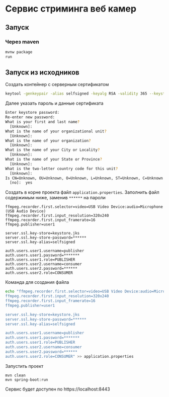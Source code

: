 # Сервис стриминга веб камер
## Запуск
### Через maven

```bash
mvnw package
run
```

## Запуск из исходников

Создать контейнер с серверным сертификатом

```bash
keytool -genkeypair -alias selfsigned -keyalg RSA -validity 365 --keystore keystore.jks
```

Далее указать пароль и данные сертификата

```bash
Enter keystore password:  
Re-enter new password: 
What is your first and last name?
  [Unknown]:  
What is the name of your organizational unit?
  [Unknown]:  
What is the name of your organization?
  [Unknown]:  
What is the name of your City or Locality?
  [Unknown]:  
What is the name of your State or Province?
  [Unknown]:  
What is the two-letter country code for this unit?
  [Unknown]:  
Is CN=Unknown, OU=Unknown, O=Unknown, L=Unknown, ST=Unknown, C=Unknown correct?
  [no]:  yes
```

Создать в корне проекта файл `application.properties`. Заполнить файл содержимым ниже, заменив `******` на пароли

```properties
ffmpeg.recorder.first.selector=video=USB Video Device:audio=Microphone (USB Audio Device)
ffmpeg.recorder.first.input_resolution=320x240
ffmpeg.recorder.first.input_framerate=16
ffmpeg.publisher=user1

server.ssl.key-store=keystore.jks
server.ssl.key-store-password=******
server.ssl.key-alias=selfsigned

auth.users.user1.username=publisher
auth.users.user1.password=*******
auth.users.user1.role=PUBLISHER
auth.users.user2.username=consumer
auth.users.user2.password=******
auth.users.user2.role=CONSUMER
```

Команда для создания файла

```bash
echo "ffmpeg.recorder.first.selector=video=USB Video Device:audio=Microphone (USB Audio Device)
ffmpeg.recorder.first.input_resolution=320x240
ffmpeg.recorder.first.input_framerate=16
ffmpeg.publisher=user1

server.ssl.key-store=keystore.jks
server.ssl.key-store-password=******
server.ssl.key-alias=selfsigned

auth.users.user1.username=publisher
auth.users.user1.password=*******
auth.users.user1.role=PUBLISHER
auth.users.user2.username=consumer
auth.users.user2.password=******
auth.users.user2.role=CONSUMER" >> application.properties

```

Запустить проект

```properties
mvn clean
mvn spring-boot:run
```

Сервис будет доступен по https://localhost:8443
